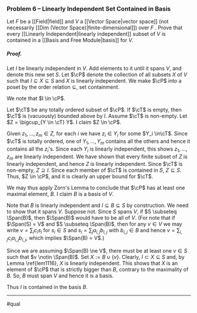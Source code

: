 ### Problem 6 – Linearly Independent Set Contained in Basis
Let $F$ be a [[Field|field]] and $V$ a [[Vector Space|vector space]] (not necessarily [[Dim (Vector Space)|finite-dimensional]]) over $F$ . Prove that every [[Linearly Independent|linearly independent]] subset of $V$ is contained in a [[Basis and Free Module|basis]] for $V$.

##### *Proof*.
Let $I$ be linearly independent in $V$. Add elements to it until it spans $V$, and denote this new set $S$. Let $\cP$ denote the collection of all subsets $X$ of $V$ such that $I\subseteq X \subseteq S$ and $X$ is linearly independent. We make $\cP$ into a poset by the order relation $\subseteq$, set containment.

We note that $I \in \cP$. 

Let $\cT$ be any totally ordered subset of $\cP$.  If $\cT$ is empty, then $\cT$ is (vacuously) bounded above by $I$. Assume $\cT$ is non-empty. Let $Z = \bigcup_{Y \in \cT} Y$. I claim $Z \in \cP$. 

Given  $z_1, \dots, z_m \in Z$, for each $i$ we have $z_i \in Y_i$ for some $Y_i \in\cT$. Since $\cT$ is totally ordered, one of $Y_1, \dots, Y_m$ contains all the others and hence it contains all the $z_i$'s. Since each $Y_i$ is linearly independent, this shows $z_1, \dots, z_m$ are linearly independent. We have shown that every finite subset of $Z$ is linearly independent, and hence $Z$ is linearly independent. Since $\cT$ is non-empty, $Z \supseteq I$. Since each member of $\cT$ is contained in $S$, $Z \subseteq S$. Thus, $Z \in \cP$, and it is clearly an upper bound for $\cT$. 

We may thus apply Zorn's Lemma to conclude that $\cP$ has at least one maximal element, $B$. I claim $B$ is a basis of $V$. 

Note that $B$ is linearly independent and  $I \subseteq B \subseteq S$ by construction. We need to
show that it spans $V$. Suppose not. Since $S$ spans $V$, if $S \subseteq \Span(B)$, then $\Span(B)$ would have to be all of $V$. (For note that if $\Span(S) = V$ and  $S \subseteq \Span(B)$, then for any $v \in V$ we may write $v = \sum_i c_i s_i$ for $s_i \in S$ and $s_i = \sum_j a_{i,j} b_{i,j}$ with $b_{i,j} \in B$ and hence $v= \sum_{i,j} c_i a_{i,j} b_{i,j}$, which implies $\Span(B) = V$.) 

Since we are assuming $\Span(B) \ne V$, there must be  at least one $v \in S$ such that $v \notin \Span(B)$. Set $X := B \cup \{v\}$. Clearly, $I \subset X \subseteq S$ and, by Lemma \ref{lem1116}, 
$X$ is linearly independent. This shows that $X$ is an element of $\cP$ that is strictly bigger than $B$, contrary to the maximality of $B$. So, $B$ must span $V$ and hence it is a basis. 

Thus $I$ is contained in the basis $B$.
***
#qual